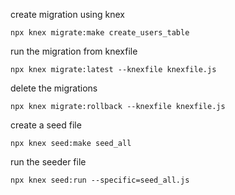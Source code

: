 create migration using knex

```
npx knex migrate:make create_users_table
```

run the migration from knexfile

```
npx knex migrate:latest --knexfile knexfile.js
```

delete the migrations

```
npx knex migrate:rollback --knexfile knexfile.js
```

create a seed file

```
npx knex seed:make seed_all
```

run the seeder file

```
npx knex seed:run --specific=seed_all.js
```

